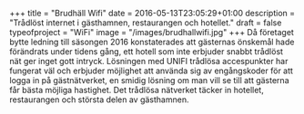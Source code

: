 +++
title = "Brudhäll Wifi"
date = 2016-05-13T23:05:29+01:00
description = "Trådlöst internet i gästhamnen, restaurangen och hotellet."
draft = false
typeofproject = "WiFi"
image = "/images/brudhallwifi.jpg"
+++
Då företaget bytte ledning till säsongen 2016 konstaterades att gästernas önskemål hade förändrats under tidens gång, ett hotell som inte erbjuder snabbt trådlöst nät ger inget gott intryck. Lösningen med UNIFI trådlösa accespunkter har fungerat väl och erbjuder möjlighet att använda sig av engångskoder för att logga in på gästnätverket, en smidig lösning om man vill se till att gästerna får bästa möjliga hastighet. Det trådlösa nätverket täcker in hotellet, restaurangen och största delen av gästhamnen.